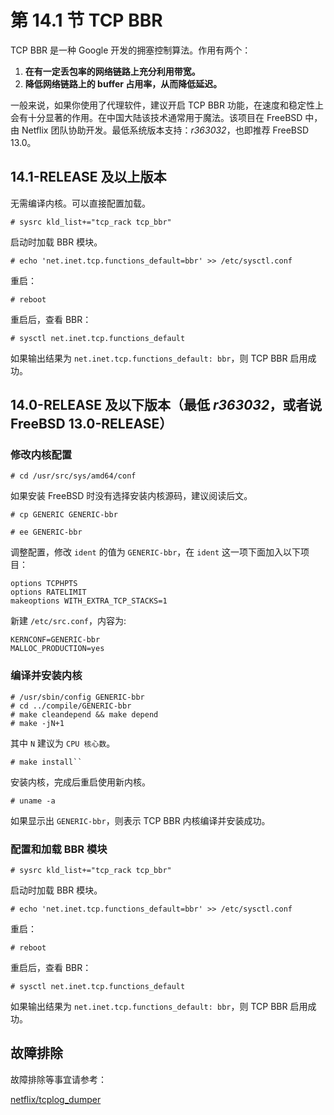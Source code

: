 # 第 14.1 节 TCP BBR

TCP BBR 是一种 Google 开发的拥塞控制算法。作用有两个：

1. **在有一定丢包率的网络链路上充分利用带宽。**
2. **降低网络链路上的 buffer 占用率，从而降低延迟。**

一般来说，如果你使用了代理软件，建议开启 TCP BBR 功能，在速度和稳定性上会有十分显著的作用。在中国大陆该技术通常用于魔法。该项目在 FreeBSD 中，由 Netflix 团队协助开发。最低系统版本支持：*r363032*，也即推荐 FreeBSD 13.0。

## 14.1-RELEASE 及以上版本

无需编译内核。可以直接配置加载。

```
# sysrc kld_list+="tcp_rack tcp_bbr"
```

启动时加载 BBR 模块。

```
# echo 'net.inet.tcp.functions_default=bbr' >> /etc/sysctl.conf
```

重启：

```
# reboot 
```
重启后，查看 BBR：

```
# sysctl net.inet.tcp.functions_default
```

如果输出结果为 `net.inet.tcp.functions_default: bbr`，则 TCP BBR 启用成功。

## 14.0-RELEASE 及以下版本（最低 *r363032*，或者说 FreeBSD 13.0-RELEASE）

### 修改内核配置

```
# cd /usr/src/sys/amd64/conf
```

如果安装 FreeBSD 时没有选择安装内核源码，建议阅读后文。

```
# cp GENERIC GENERIC-bbr
```

```
# ee GENERIC-bbr
```

调整配置，修改 `ident` 的值为 `GENERIC-bbr`，在 `ident` 这一项下面加入以下项目：

```shell-session
options TCPHPTS
options RATELIMIT
makeoptions WITH_EXTRA_TCP_STACKS=1
```

新建 `/etc/src.conf`，内容为:

```shell-session
KERNCONF=GENERIC-bbr
MALLOC_PRODUCTION=yes
```

### 编译并安装内核

```shell-session
# /usr/sbin/config GENERIC-bbr
# cd ../compile/GENERIC-bbr
# make cleandepend && make depend
# make -jN+1
```

其中 `N` 建议为 `CPU 核心数`。

```
# make install``
```

安装内核，完成后重启使用新内核。

```
# uname -a
```

如果显示出 `GENERIC-bbr`，则表示 TCP BBR 内核编译并安装成功。

### 配置和加载 BBR 模块

```
# sysrc kld_list+="tcp_rack tcp_bbr"
```

启动时加载 BBR 模块。

```
# echo 'net.inet.tcp.functions_default=bbr' >> /etc/sysctl.conf
```

重启：

```
# reboot 
```
重启后，查看 BBR：

```
# sysctl net.inet.tcp.functions_default
```

如果输出结果为 `net.inet.tcp.functions_default: bbr`，则 TCP BBR 启用成功。

## 故障排除

故障排除等事宜请参考：

[netflix/tcplog_dumper](https://github.com/netflix/tcplog_dumper)
